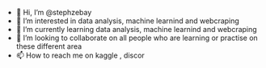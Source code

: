 - 👋 Hi, I’m @stephzebay
- 👀 I’m interested in data analysis, machine learnind and webcraping
- 🌱 I’m currently learning data analysis, machine learnind and webcraping
- 💞️ I’m looking to collaborate on all people who are learning or practise on these different area
- 📫 How to reach me on kaggle , discor

<!---
stephzebay/stephzebay is a ✨ special ✨ repository because its `README.md` (this file) appears on your GitHub profile.
You can click the Preview link to take a look at your changes.
--->
